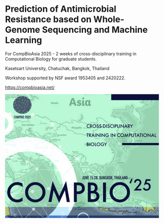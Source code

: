 # Prediction of Antimicrobial Resistance based on Whole-Genome Sequencing and Machine Learning

For CompBioAsia 2025 - 2 weeks of cross-disciplinary training in Computational Biology for graduate students. 

Kasetsart University, Chatuchak, Bangkok, Thailand

Workshop supported by NSF award 1953405 and 2420222.

https://compbioasia.net/

![compbio](compbio.png)
